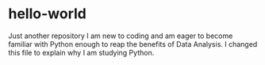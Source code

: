 # hello-world
Just another repository
I am new to coding and am eager to become familiar with Python enough to reap the benefits of Data Analysis.
I changed this file to explain why I am studying Python.
